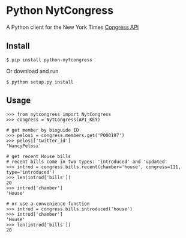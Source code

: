 Python NytCongress
==================

A Python client for the New York Times [Congress API](http://developer.nytimes.com/docs/congress_api)

Install
-------

    $ pip install python-nytcongress

Or download and run

    $ python setup.py install

Usage
-----

    >>> from nytcongress import NytCongress
    >>> congress = NytCongress(API_KEY)
    
    # get member by bioguide ID
    >>> pelosi = congress.members.get('P000197')
    >>> pelosi['twitter_id']
    'NancyPelosi'
    
    # get recent House bills
    # recent bills come in two types: 'introduced' and 'updated'
    >>> introd = congress.bills.recent(chamber='house', congress=111, type='introduced')
    >>> len(introd['bills'])
    20
    >>> introd['chamber']
    'House'
    
    # or use a convenience function
    >>> introd = congress.bills.introduced('house')
    >>> introd['chamber']
    'House'
    >>> len(introd['bills'])
    20
    
    